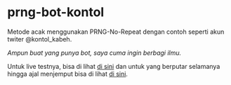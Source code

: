 # prng-bot-kontol
Metode acak menggunakan PRNG-No-Repeat dengan contoh seperti akun twiter @kontol_kabeh.

*Ampun buat yang punya bot, saya cuma ingin berbagi ilmu.*

Untuk live testnya, bisa di lihat [di sini](https://jsfiddle.net/19pxkgsr/) dan untuk yang berputar selamanya hingga ajal menjemput bisa di lihat [di sini](https://jsfiddle.net/cod634at/).
